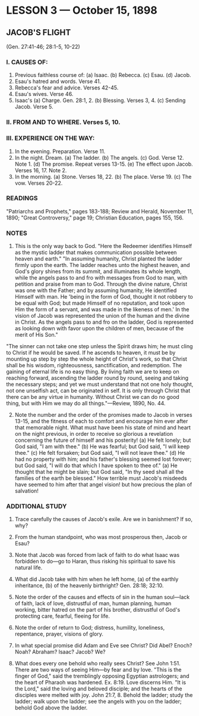 # LESSON 3 — October 15, 1898

## JACOB'S FLIGHT
(Gen. 27:41-46; 28:1-5, 10-22)

### I. CAUSES OF:
1. Previous faithless course of: 
   (a) Isaac. 
   (b) Rebecca. 
   (c) Esau. 
   (d) Jacob.
2. Esau's hatred and words. Verse 41.
3. Rebecca's fear and advice. Verses 42-45.
4. Esau's wives. Verse 46.
5. Isaac's 
   (a) Charge. Gen. 28:1, 2. 
   (b) Blessing. Verses 3, 4. 
   (c) Sending Jacob. Verse 5.

### II. FROM AND TO WHERE. Verses 5, 10.

### III. EXPERIENCE ON THE WAY:
1. In the evening. Preparation. Verse 11.
2. In the night. Dream. 
   (a) The ladder. 
   (b) The angels. 
   (c) God. Verse 12. Note 1. 
   (d) The promise. Repeat verses 13-15. 
   (e) The effect upon Jacob. Verses 16, 17. Note 2.
3. In the morning. 
   (a) Stone. Verses 18, 22. 
   (b) The place. Verse 19. 
   (c) The vow. Verses 20-22.

### READINGS
"Patriarchs and Prophets," pages 183-188; Review and Herald, November 11, 1890; "Great Controversy," page 19; Christian Education, pages 155, 156.

### NOTES
1. This is the only way back to God. "Here the Redeemer identifies Himself as the mystic ladder that makes communication possible between heaven and earth." "In assuming humanity, Christ planted the ladder firmly upon the earth. The ladder reaches unto the highest heaven, and God's glory shines from its summit, and illuminates its whole length, while the angels pass to and fro with messages from God to man, with petition and praise from man to God. Through the divine nature, Christ was one with the Father; and by assuming humanity, He identified Himself with man. He 'being in the form of God, thought it not robbery to be equal with God; but made Himself of no reputation, and took upon Him the form of a servant, and was made in the likeness of men.' In the vision of Jacob was represented the union of the human and the divine in Christ. As the angels pass to and fro on the ladder, God is represented as looking down with favor upon the children of men, because of the merit of His Son."

"The sinner can not take one step unless the Spirit draws him; he must cling to Christ if he would be saved. If he ascends to heaven, it must be by mounting up step by step the whole height of Christ's work, so that Christ shall be his wisdom, righteousness, sanctification, and redemption. The gaining of eternal life is no easy thing. By living faith we are to keep on reaching forward, ascending the ladder round by round, seeing and taking the necessary steps; and yet we must understand that not one holy thought, not one unselfish act, can be originated in self. It is only through Christ that there can be any virtue in humanity. Without Christ we can do no good thing, but with Him we may do all things."—Review, 1890, No. 44.

2. Note the number and the order of the promises made to Jacob in verses 13-15, and the fitness of each to comfort and encourage him ever after that memorable night. What must have been his state of mind and heart on the night previous, in order to receive so glorious a revelation concerning the future of himself and his posterity! (a) He felt lonely; but God said, "I am with thee." (b) He was fearful; but God said, "I will keep thee." (c) He felt forsaken; but God said, "I will not leave thee." (d) He had no property with him; and his father's blessing seemed lost forever; but God said, "I will do that which I have spoken to thee of." (a) He thought that he might be slain; but God said, "In thy seed shall all the families of the earth be blessed." How terrible must Jacob's misdeeds have seemed to him after that angel vision! but how precious the plan of salvation!

### ADDITIONAL STUDY
1. Trace carefully the causes of Jacob's exile. Are we in banishment? If so, why?

2. From the human standpoint, who was most prosperous then, Jacob or Esau?

3. Note that Jacob was forced from lack of faith to do what Isaac was forbidden to do—go to Haran, thus risking his spiritual to save his natural life.

4. What did Jacob take with him when he left home, (a) of the earthly inheritance, (b) of the heavenly birthright? Gen. 28:18; 32:10.

5. Note the order of the causes and effects of sin in the human soul—lack of faith, lack of love, distrustful of man, human planning, human working, bitter hatred on the part of his brother, distrustful of God's protecting care, fearful, fleeing for life.

6. Note the order of return to God; distress, humility, loneliness, repentance, prayer, visions of glory.

7. In what special promise did Adam and Eve see Christ? Did Abel? Enoch? Noah? Abraham? Isaac? Jacob? We?

8. What does every one behold who really sees Christ? See John 1:51. There are two ways of seeing Him—by fear and by love. "This is the finger of God," said the tremblingly opposing Egyptian astrologers; and the heart of Pharaoh was hardened. Ex. 8:19. Love discerns Him. "It is the Lord," said the loving and beloved disciple; and the hearts of the disciples were melted with joy. John 21:7, 8. Behold the ladder; study the ladder; walk upon the ladder; see the angels with you on the ladder; behold God above the ladder.